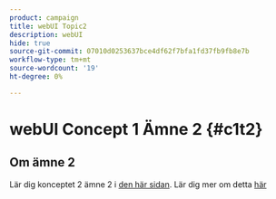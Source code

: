 ```yaml
---
product: campaign
title: webUI Topic2
description: webUI
hide: true
source-git-commit: 07010d0253637bce4df62f7bfa1fd37fb9fb8e7b
workflow-type: tm+mt
source-wordcount: '19'
ht-degree: 0%

---
```


# webUI Concept 1 Ämne 2 {#c1t2}

## Om ämne 2

Lär dig konceptet 2 ämne 2 i [den här sidan](../concept2/topic2.md).
Lär dig mer om detta [här](../../automation/workflow/about-workflows.md)